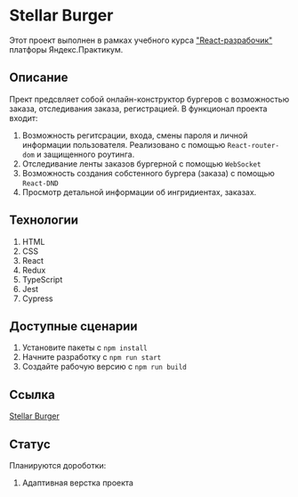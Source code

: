 # Stellar Burger

Этот проект выполнен в рамках учебного курса ["React-разрабочик"](https://practicum.yandex.ru/react/) платфоры Яндекс.Практикум.

## Описание
Прект предсвляет собой онлайн-конструктор бургеров с возможностью заказа, отследивания заказа, регистрацией.
В функционал проекта входит:
1. Возможность регитсрации, входа, смены пароля и личной информации пользователя. Реализовано с помощью `React-router-dom` и защищенного роутинга.
2. Отследивание ленты заказов бургерной с помощью `WebSocket`
3. Возможность создания собстенного бургера (заказа) с помощью `React-DND`
4. Просмотр детальной информации об ингридиентах, заказах.

## Технологии 
1. HTML
2. CSS
3. React
4. Redux
5. TypeScript
6. Jest
7. Cypress

## Доступные сценарии
1. Установите пакеты с `npm install`
2. Начните разработку с `npm run start`
3. Создайте рабочую версию с `npm run build`

## Ссылка
[Stellar Burger](https://koroleva.valeria.nomoredomains.work/)

## Статус
Планируются дороботки:
1. Адаптивная верстка проекта
